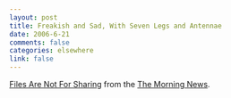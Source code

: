 ```yaml
--- 
layout: post
title: Freakish and Sad, With Seven Legs and Antennae
date: 2006-6-21
comments: false
categories: elsewhere
link: false
---
```

<a href="http://www.themorningnews.org/archives/spoofs_satire/files_are_not_for_sharing/index.html" title="Files Are Not For Sharing">Files Are Not For Sharing</a> from the <a href="http://www.themorningnews.org/" title="The Morning News">The Morning News</a>.
